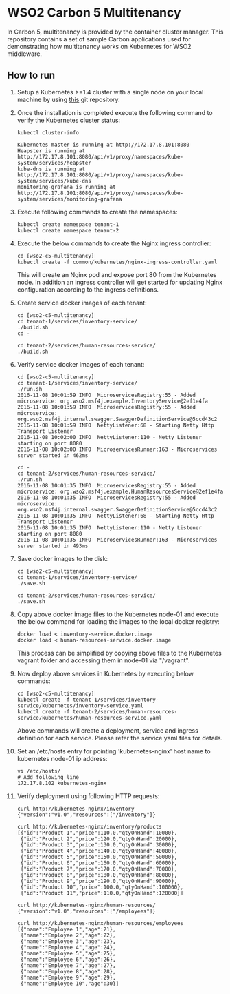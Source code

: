# WSO2 Carbon 5 Multitenancy

In Carbon 5, multitenancy is provided by the container cluster manager. This repository contains a set of sample Carbon applications used for demonstrating how multitenancy works on Kubernetes for WSO2 middleware.

## How to run

1. Setup a Kubernetes >=1.4 cluster with a single node on your local machine by using [this](https://github.com/pires/kubernetes-vagrant-coreos-cluster.git) git repository.

2. Once the installation is completed execute the following command to verify the Kubernetes cluster status:

    ```
    kubectl cluster-info
    
    Kubernetes master is running at http://172.17.8.101:8080
    Heapster is running at http://172.17.8.101:8080/api/v1/proxy/namespaces/kube-system/services/heapster
    kube-dns is running at http://172.17.8.101:8080/api/v1/proxy/namespaces/kube-system/services/kube-dns
    monitoring-grafana is running at http://172.17.8.101:8080/api/v1/proxy/namespaces/kube-system/services/monitoring-grafana
    ```

3. Execute following commands to create the namespaces:
    ```
    kubectl create namespace tenant-1
    kubectl create namespace tenant-2
    ```

4. Execute the below commands to create the Nginx ingress controller:
    
    ```
    cd [wso2-c5-multitenancy]
    kubectl create -f common/kubernetes/nginx-ingress-controller.yaml
    ```

    This will create an Nginx pod and expose port 80 from the Kubernetes node. In addition an ingress controller will get started for updating Nginx configuration according to the ingress definitions.

5. Create service docker images of each tenant:

    ```
    cd [wso2-c5-multitenancy]
    cd tenant-1/services/inventory-service/
    ./build.sh
    cd -
   
    cd tenant-2/services/human-resources-service/
    ./build.sh
    ```

5. Verify service docker images of each tenant:

    ```
    cd [wso2-c5-multitenancy]
    cd tenant-1/services/inventory-service/
    ./run.sh
    2016-11-08 10:01:59 INFO  MicroservicesRegistry:55 - Added microservice: org.wso2.msf4j.example.InventoryService@2ef1e4fa
    2016-11-08 10:01:59 INFO  MicroservicesRegistry:55 - Added microservice: org.wso2.msf4j.internal.swagger.SwaggerDefinitionService@5ccd43c2
    2016-11-08 10:01:59 INFO  NettyListener:68 - Starting Netty Http Transport Listener
    2016-11-08 10:02:00 INFO  NettyListener:110 - Netty Listener starting on port 8080
    2016-11-08 10:02:00 INFO  MicroservicesRunner:163 - Microservices server started in 462ms
    
    cd -
    cd tenant-2/services/human-resources-service/
    ./run.sh
    2016-11-08 10:01:35 INFO  MicroservicesRegistry:55 - Added microservice: org.wso2.msf4j.example.HumanResourcesService@2ef1e4fa
    2016-11-08 10:01:35 INFO  MicroservicesRegistry:55 - Added microservice: org.wso2.msf4j.internal.swagger.SwaggerDefinitionService@5ccd43c2
    2016-11-08 10:01:35 INFO  NettyListener:68 - Starting Netty Http Transport Listener
    2016-11-08 10:01:35 INFO  NettyListener:110 - Netty Listener starting on port 8080
    2016-11-08 10:01:35 INFO  MicroservicesRunner:163 - Microservices server started in 493ms
    ```
     
6. Save docker images to the disk:
 
    ```
    cd [wso2-c5-multitenancy]
    cd tenant-1/services/inventory-service/
    ./save.sh
   
    cd tenant-2/services/human-resources-service/
    ./save.sh
    ```
   
7. Copy above docker image files to the Kubernetes node-01 and execute the below command for loading the images to the local docker registry:

    ```
    docker load < inventory-service.docker.image
    docker load < human-resources-service.docker.image
    ```
    
    This process can be simplified by copying above files to the Kubernetes vagrant folder and accessing them in node-01 via "/vagrant".
    
8. Now deploy above services in Kubernetes by executing below commands:
 
    ```
    cd [wso2-c5-multitenancy]
    kubectl create -f tenant-1/services/inventory-service/kubernetes/inventory-service.yaml
    kubectl create -f tenant-2/services/human-resources-service/kubernetes/human-resources-service.yaml
    ```
    
    Above commands will create a deployment, service and ingress definition for each service. Please refer the service yaml files for details.
    
9. Set an /etc/hosts entry for pointing 'kubernetes-nginx' host name to kubernetes node-01 ip address:

    ```
    vi /etc/hosts/
    # Add following line
    172.17.8.102 kubernetes-nginx
    ```
    
10. Verify deployment using following HTTP requests:

    ```
    curl http://kubernetes-nginx/inventory
    {"version":"v1.0","resources":["/inventory"]}
    
    curl http://kubernetes-nginx/inventory/products
    [{"id":"Product 1","price":110.0,"qtyOnHand":10000},
     {"id":"Product 2","price":120.0,"qtyOnHand":20000},
     {"id":"Product 3","price":130.0,"qtyOnHand":30000},
     {"id":"Product 4","price":140.0,"qtyOnHand":40000},
     {"id":"Product 5","price":150.0,"qtyOnHand":50000},
     {"id":"Product 6","price":160.0,"qtyOnHand":60000},
     {"id":"Product 7","price":170.0,"qtyOnHand":70000},
     {"id":"Product 8","price":180.0,"qtyOnHand":80000},
     {"id":"Product 9","price":190.0,"qtyOnHand":90000},
     {"id":"Product 10","price":100.0,"qtyOnHand":100000},
     {"id":"Product 11","price":110.0,"qtyOnHand":120000}]
    
    curl http://kubernetes-nginx/human-resources/
    {"version":"v1.0","resources":["/employees"]}
        
    curl http://kubernetes-nginx/human-resources/employees
    [{"name":"Employee 1","age":21},
     {"name":"Employee 2","age":22},
     {"name":"Employee 3","age":23},
     {"name":"Employee 4","age":24},
     {"name":"Employee 5","age":25},
     {"name":"Employee 6","age":26},
     {"name":"Employee 7","age":27},
     {"name":"Employee 8","age":28},
     {"name":"Employee 9","age":29},
     {"name":"Employee 10","age":30}]
    ```